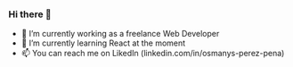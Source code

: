 ### Hi there 👋

- 🔭 I’m currently working as a freelance Web Developer
- 🌱 I’m currently learning React at the moment
- 📫 You can reach me on LikedIn (linkedin.com/in/osmanys-perez-pena)

<!--
**Osmanys-Perez/Osmanys-Perez** is a ✨ _special_ ✨ repository because its `README.md` (this file) appears on your GitHub profile.

Here are some ideas to get you started:



- 👯 I’m looking to collaborate on ...
- 🤔 I’m looking for help with ...
- 💬 Ask me about ...
- 📫 How to reach me: ...
- 😄 Pronouns: ...
- ⚡ Fun fact: ...
-->
